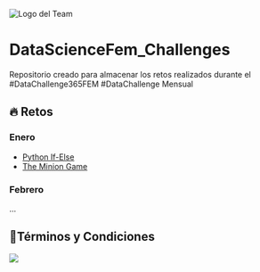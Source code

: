 ![Logo del Team](https://i.ibb.co/DWSqtc1/Encabezado.png)


# DataScienceFem_Challenges
Repositorio creado para almacenar los retos realizados durante el #DataChallenge365FEM #DataChallenge Mensual

## 🔥 Retos

### Enero
- [Python If-Else](https://github.com/MayumyCH/dsfem_datachallenge_monthly/blob/main/python_if_else.ipynb)
- [The Minion Game](https://github.com/MayumyCH/dsfem_datachallenge_monthly/blob/main/the_minion_game/the_minion_game.ipynb)

### Febrero
...

## 📌Términos y Condiciones

![](https://ci6.googleusercontent.com/proxy/rl5uOwDqkx8Qc_5uhWuGG-XIQ7iVDkjk2b1dhYcOw4fYdK5ApIaZ1LzYlcKvUICH6jy_dKFfqOvp4T4k9XCGejU60VxQnxeWSEHeH3Uj0rlgY-28sk3MczFcxRpqQy8sCckG37NVk46N6vzRxFwzOcMLh4iIvg=s0-d-e1-ft#https://mcusercontent.com/2c38fca3e79a26b38a102bd24/images/98c6754e-68ac-4103-8a7d-c694afcf0e0b.png)
